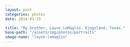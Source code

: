 ```yaml
---
layout: post
categories: photos
date: 2014-01-15

title: "My brother, Layne LoMaglio. Kingsland, Texas."
base-path: "/assets/img/photos/portraits"
image-name: "layne-lomaglio"
---
```

